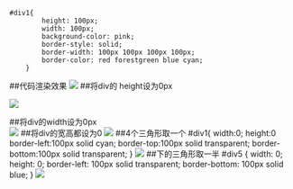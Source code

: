 	#div1{
            height: 100px;
            width: 100px;
            background-color: pink;
            border-style: solid;
            border-width: 100px 100px 100px 100px;
            border-color: red forestgreen blue cyan;
        }
##代码渲染效果
![](https://i.imgur.com/tfrtRh2.png)
##将div的 height设为0px

![](https://i.imgur.com/Q9t8nqq.png)

##将div的width设为0px  
![](https://i.imgur.com/Nq4NLhk.png)
##将div的宽高都设为0
![](https://i.imgur.com/RYyORRl.png)
##4个三角形取一个
	#div1{
		width:0;
		height:0
		border-left:100px solid cyan;
		border-top:100px solid transparent;
		border-bottom:100px solid transparent;
	}
![](https://i.imgur.com/ofEqkQo.png)
##下的三角形取一半
	#div5 {
            width: 0;
            height: 0;
            border-left: 100px solid transparent;
            border-bottom: 100px solid blue;
        }
![](https://i.imgur.com/c25ryOm.png)